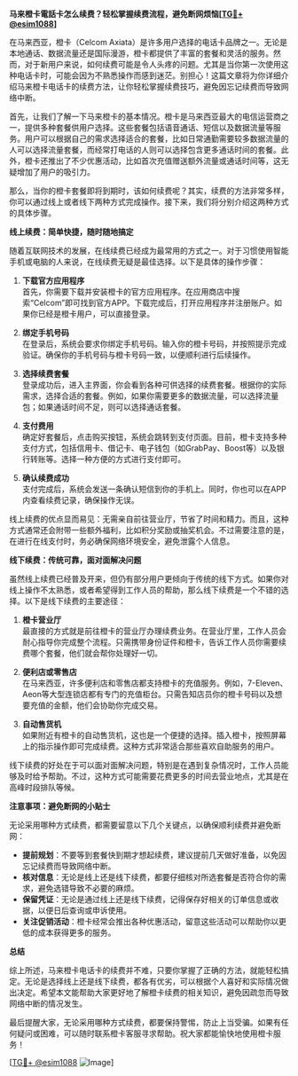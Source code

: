 **马来橙卡電話卡怎么续费？轻松掌握续费流程，避免断网烦恼[[TG💪+ @esim1088](https://t.me/s/esim1088)]**

在马来西亚，橙卡（Celcom Axiata）是许多用户选择的电话卡品牌之一。无论是本地通话、数据流量还是国际漫游，橙卡都提供了丰富的套餐和灵活的服务。然而，对于新用户来说，如何续费可能是令人头疼的问题。尤其是当你第一次使用这种电话卡时，可能会因为不熟悉操作而感到迷茫。别担心！这篇文章将为你详细介绍马来橙卡电话卡的续费方法，让你轻松掌握续费技巧，避免因忘记续费而导致网络中断。

首先，让我们了解一下马来橙卡的基本情况。橙卡是马来西亚最大的电信运营商之一，提供多种套餐供用户选择。这些套餐包括语音通话、短信以及数据流量等服务。用户可以根据自己的需求选择适合的套餐，比如日常通勤需要较多数据流量的人可以选择流量套餐，而经常打电话的人则可以选择包含更多通话时间的套餐。此外，橙卡还推出了不少优惠活动，比如首次充值赠送额外流量或通话时间等，这无疑增加了用户的吸引力。

那么，当你的橙卡套餐即将到期时，该如何续费呢？其实，续费的方法非常多样，你可以通过线上或者线下两种方式完成操作。接下来，我们将分别介绍这两种方式的具体步骤。

**线上续费：简单快捷，随时随地搞定**

随着互联网技术的发展，在线续费已经成为最常用的方式之一。对于习惯使用智能手机或电脑的人来说，在线续费无疑是最佳选择。以下是具体的操作步骤：

1. **下载官方应用程序**  
   首先，你需要下载并安装橙卡的官方应用程序。在应用商店中搜索“Celcom”即可找到官方APP。下载完成后，打开应用程序并注册账户。如果你已经是橙卡用户，可以直接登录。

2. **绑定手机号码**  
   在登录后，系统会要求你绑定手机号码。输入你的橙卡号码，并按照提示完成验证。确保你的手机号码与橙卡号码一致，以便顺利进行后续操作。

3. **选择续费套餐**  
   登录成功后，进入主界面，你会看到各种可供选择的续费套餐。根据你的实际需求，选择合适的套餐。例如，如果你需要更多的数据流量，可以选择流量包；如果通话时间不足，则可以选择通话套餐。

4. **支付费用**  
   确定好套餐后，点击购买按钮，系统会跳转到支付页面。目前，橙卡支持多种支付方式，包括信用卡、借记卡、电子钱包（如GrabPay、Boost等）以及银行转账等。选择一种方便的方式进行支付即可。

5. **确认续费成功**  
   支付完成后，系统会发送一条确认短信到你的手机上。同时，你也可以在APP内查看续费记录，确保操作无误。

线上续费的优点显而易见：无需亲自前往营业厅，节省了时间和精力。而且，这种方式通常还会附带一些额外福利，比如积分奖励或抽奖机会。不过需要注意的是，在进行在线支付时，务必确保网络环境安全，避免泄露个人信息。

**线下续费：传统可靠，面对面解决问题**

虽然线上续费已经普及开来，但仍有部分用户更倾向于传统的线下方式。如果你对线上操作不太熟悉，或者希望得到工作人员的帮助，那么线下续费是一个不错的选择。以下是线下续费的主要途径：

1. **橙卡营业厅**  
   最直接的方式就是前往橙卡的营业厅办理续费业务。在营业厅里，工作人员会耐心指导你完成整个流程。只需携带身份证件和橙卡，告诉工作人员你需要续费哪个套餐，他们就会帮你处理好一切。

2. **便利店或零售店**  
   在马来西亚，许多便利店和零售店都支持橙卡的充值服务。例如，7-Eleven、Aeon等大型连锁店都有专门的充值柜台。只需告知店员你的橙卡号码以及想要充值的金额，他们会协助你完成交易。

3. **自动售货机**  
   如果附近有橙卡的自动售货机，这也是一个便捷的选择。插入橙卡，按照屏幕上的指示操作即可完成续费。这种方式非常适合那些喜欢自助服务的用户。

线下续费的好处在于可以面对面解决问题，特别是在遇到复杂情况时，工作人员能够及时给予帮助。不过，这种方式可能需要花费更多的时间去营业地点，尤其是在高峰时段排队等候。

**注意事项：避免断网的小贴士**

无论采用哪种方式续费，都需要留意以下几个关键点，以确保顺利续费并避免断网：

- **提前规划**：不要等到套餐快到期才想起续费，建议提前几天做好准备，以免因忘记续费而导致网络中断。
- **核对信息**：无论是线上还是线下续费，都要仔细核对所选套餐是否符合你的需求，避免选错导致不必要的麻烦。
- **保留凭证**：无论是通过线上还是线下续费，记得保存好相关的订单信息或收据，以便日后查询或申诉使用。
- **关注促销活动**：橙卡经常会推出各种优惠活动，留意这些活动可以帮助你以更低的成本获得更多的服务。

**总结**

综上所述，马来橙卡电话卡的续费并不难，只要你掌握了正确的方法，就能轻松搞定。无论是选择线上还是线下续费，都各有优劣，可以根据个人喜好和实际情况做出决定。希望本文能帮助大家更好地了解橙卡续费的相关知识，避免因疏忽而导致网络中断的情况发生。

最后提醒大家，无论采用哪种方式续费，都要保持警惕，防止上当受骗。如果有任何疑问或困难，可以随时联系橙卡客服寻求帮助。祝大家都能愉快地使用橙卡服务！

[[TG💪+ @esim1088](https://t.me/s/esim1088) ![Image](https://i.postimg.cc/4NQfJmqS/Snipaste-2025-05-13-00-14-12.png)]